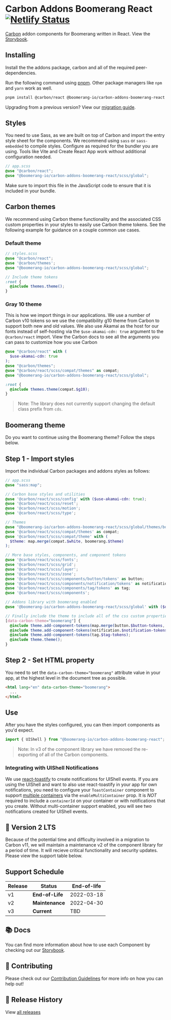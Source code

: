 # Carbon Addons Boomerang React [![Netlify Status](https://api.netlify.com/api/v1/badges/ebf40744-c9a5-4c91-a43d-e885b7e2da88/deploy-status)](https://app.netlify.com/sites/carbon-addons-boomerang-react/deploys)

[Carbon](https://www.carbondesignsystem.com/) addon components for Boomerang written in React. View the [Storybook](https://carbon-addons-boomerang-react.netlify.app/).

## Installing

Install the the addons package, carbon and all of the required peer-dependencies.

Run the following command using [pnpm](https://pnpm.io). Other package managers like `npm` and `yarn` work as well.

```bash
pnpm install @carbon/react @boomerang-io/carbon-addons-boomerang-react axios formik react-router-dom yup
```

Upgrading from a previous version? View our [migration guide](/docs/v3-migration.md).

## Styles

You need to use Sass, as we are built on top of Carbon and import the entry style sheet for the components. We recommend using `sass` or `sass-embedded` to compile styles. Configure as required for the bundler you are using. Tools like Vite and Create React App work without additional configuration needed.

```scss
// app.scss
@use "@carbon/react";
@use "@boomerang-io/carbon-addons-boomerang-react/scss/global";
```

Make sure to import this file in the JavaScript code to ensure that it is included in your bundle.

## Carbon themes

We recommend using Carbon theme functionality and the associated CSS custom properties in your styles to easily use Carbon theme tokens. See the following example for guidance on a couple common use cases.

### Default theme

```scss
// styles.scss
@use "@carbon/react";
@use '@carbon/themes';
@use "@boomerang-io/carbon-addons-boomerang-react/scss/global";

// Include theme tokens
:root {
  @include themes.theme();
}
```

### Gray 10 theme

This is how we import things in our applications. We use a number of Carbon v10 tokens so we use the compatibility g10 theme from Carbon to support both new and old values. We also use Akamai as the host for our fonts instead of self-hosting via the `$use-akamai-cdn: true` argument to the `@carbon/react` import. View the Carbon docs to see all the arguments you can pass to customize how you use Carbon

```scss
@use "@carbon/react" with (
  $use-akamai-cdn: true
);
@use "@carbon/themes";
@use "@carbon/react/scss/compat/themes" as compat;
@use "@boomerang-io/carbon-addons-boomerang-react/scss/global";

:root {
  @include themes.theme(compat.$g10);
}
```

> Note: The library does not currently support changing the default class prefix from `cds`.

## Boomerang theme

Do you want to continue using the Boomerang theme? Follow the steps below.

## Step 1 - Import styles

Import the individual Carbon packages and addons styles as follows:

```scss
// app.scss
@use "sass:map";

// Carbon base styles and utilities
@use '@carbon/react/scss/config' with ($use-akamai-cdn: true);
@use '@carbon/react/scss/reset';
@use '@carbon/react/scss/motion';
@use '@carbon/react/scss/type';

// Themes
@use "@boomerang-io/carbon-addons-boomerang-react/scss/global/themes/boomerang";
@use '@carbon/react/scss/compat/themes' as compat;
@use '@carbon/react/scss/compat/theme' with (
  $theme: map.merge(compat.$white, boomerang.$theme)
);

// More base styles, components, and component tokens
@use '@carbon/react/scss/fonts';
@use '@carbon/react/scss/grid';
@use '@carbon/react/scss/layer';
@use '@carbon/react/scss/zone';
@use '@carbon/react/scss/components/button/tokens' as button;
@use '@carbon/react/scss/components/notification/tokens' as notification;
@use '@carbon/react/scss/components/tag/tokens' as tag;
@use '@carbon/react/scss/components';

// Addons library with boomerang enabled
@use '@boomerang-io/carbon-addons-boomerang-react/scss/global' with ($use-theme-boomerang: true);

// Finally include the theme to include all of the css custom properties
[data-carbon-theme="boomerang"] {
  @include theme.add-component-tokens(map.merge(button.$button-tokens, boomerang.$v11-button-tokens));
  @include theme.add-component-tokens(notification.$notification-tokens);
  @include theme.add-component-tokens(tag.$tag-tokens);
  @include theme.theme();
}
```

## Step 2 - Set HTML property

You need to set the `data-carbon-theme="boomerang"` attribute value in your app, at the highest level in the document tree as possible.

```html
<html lang="en" data-carbon-theme="boomerang">
  ...
</html>
```

## Use

After you have the styles configured, you can then import components as you'd expect.

```js
import { UIShell } from "@boomerang-io/carbon-addons-boomerang-react";
```

> Note: In v3 of the component library we have removed the re-exporting of all of the Carbon components.

### Integrating with UIShell Notifications

We use [react-toastify](https://github.com/fkhadra/react-toastify) to create notifications for UIShell events. If you are using the UIShell and want to also use react-toastify in your app for own notifications, you need to configure your `ToastContainer` component to support [multiple containers](https://fkhadra.github.io/react-toastify/multi-containers/#multi-containers-support) via the `enableMultiContainer` prop. It is _NOT_ required to include a `containerId` on your container or with notifications that you create. Without multi-container support enabled, you will see two notifications created for UIShell events.

## 🛟 Version 2 LTS

Because of the potential time and difficulty involved in a migration to Carbon v11, we will maintain a maintenance v2 of the component library for a period of time. It will recieve critical functionality and security updates. Please view the support table below.

## Support Schedule

| Release | Status          | End-of-life |
| ------- | --------------- | ----------- |
| v1      | **End-of-Life** | 2022-03-18  |
| v2      | **Maintenance** | 2022-04-30  |
| v3      | **Current**     | TBD         |

## 📚 Docs

You can find more information about how to use each Component by checking out our [Storybook](https://carbon-addons-boomerang-react.netlify.app/).

## 🤲 Contributing

Please check out our [Contribution Guidelines](./.github/CONTRIBUTING.md) for more info on how you can help out!

## 🚀 Release History

View [all releases](https://github.com/boomerang-io/carbon-addons-boomerang-react/releases)
